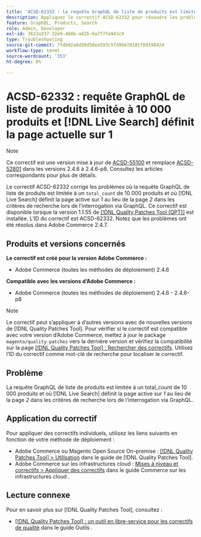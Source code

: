 ```yaml
---
title: 'ACSD-62332 : la requête GraphQL de liste de produits est limitée à 10 000 produits et  [!DNL Live Search]  la page actuelle à 1'
description: Appliquez le correctif ACSD-62332 pour résoudre les problèmes d’Adobe Commerce où la requête GraphQL de liste de produits est limitée à un nombre total de 10 000 produits et où  [!DNL Live Search]  définit la page active sur *1* au lieu de la page *2* dans les critères de recherche lors de l’interrogation via GraphQL.
feature: GraphQL, Products, Search
role: Admin, Developer
exl-id: 3623a337-32e9-468b-a82b-6a7f7fa943c9
type: Troubleshooting
source-git-commit: 7fdb02a6d89d50ea593c5fd99d78101f89198424
workflow-type: tm+mt
source-wordcount: '353'
ht-degree: 0%

---
```


# ACSD-62332 : requête GraphQL de liste de produits limitée à 10 000 produits et [!DNL Live Search] définit la page actuelle sur 1

>[!NOTE]
>
>Ce correctif est une version mise à jour de [ACSD-55100](/help/tools/quality-patches-tool/patches-available-in-qpt/v1-1-46/acsd-55100-graphql-does-not-return-products-beyond-10k-in-the-search-results.md) et remplace [ACSD-52801](/help/tools/quality-patches-tool/patches-available-in-qpt/v1-1-40/acsd-52801-graphql-product-filter-query-not-showing-partial-match-results.md) dans les versions 2.4.6 à 2.4.6-p8. Consultez les articles correspondants pour plus de détails.

Le correctif ACSD-62332 corrige les problèmes où la requête GraphQL de liste de produits est limitée à un `total_count` de 10 000 produits et où [!DNL Live Search] définit la page active sur *1* au lieu de la page *2* dans les critères de recherche lors de l’interrogation via GraphQL. Ce correctif est disponible lorsque la version 1.1.55 de [[!DNL Quality Patches Tool (QPT)]](/help/tools/quality-patches-tool/quality-patches-tool-to-self-serve-quality-patches.md) est installée. L’ID du correctif est ACSD-62332. Notez que les problèmes ont été résolus dans Adobe Commerce 2.4.7.

## Produits et versions concernés

**Le correctif est créé pour la version Adobe Commerce :**

* Adobe Commerce (toutes les méthodes de déploiement) 2.4.6

**Compatible avec les versions d’Adobe Commerce :**

* Adobe Commerce (toutes les méthodes de déploiement) 2.4.6 - 2.4.6-p8

>[!NOTE]
>
>Le correctif peut s’appliquer à d’autres versions avec de nouvelles versions de [!DNL Quality Patches Tool]. Pour vérifier si le correctif est compatible avec votre version d’Adobe Commerce, mettez à jour le package `magento/quality-patches` vers la dernière version et vérifiez la compatibilité sur la page [[!DNL Quality Patches Tool] : Rechercher des correctifs](https://experienceleague.adobe.com/tools/commerce-quality-patches/index.html?lang=fr). Utilisez l’ID du correctif comme mot-clé de recherche pour localiser le correctif.

## Problème

La requête GraphQL de liste de produits est limitée à un total_count de 10 000 produits et où [!DNL Live Search] définit la page active sur *1* au lieu de la page *2* dans les critères de recherche lors de l’interrogation via GraphQL.

## Application du correctif

Pour appliquer des correctifs individuels, utilisez les liens suivants en fonction de votre méthode de déploiement :

* Adobe Commerce ou Magento Open Source On-premise : [[!DNL Quality Patches Tool] > Utilisation](/help/tools/quality-patches-tool/usage.md) dans le guide de [!DNL Quality Patches Tool].
* Adobe Commerce sur les infrastructures cloud : [Mises à niveau et correctifs > Appliquer des correctifs](https://experienceleague.adobe.com/docs/commerce-cloud-service/user-guide/develop/upgrade/apply-patches.html?lang=fr) dans le guide Commerce sur les infrastructures cloud .


## Lecture connexe

Pour en savoir plus sur [!DNL Quality Patches Tool], consultez :

* [[!DNL Quality Patches Tool] : un outil en libre-service pour les correctifs de qualité](/help/tools/quality-patches-tool/quality-patches-tool-to-self-serve-quality-patches.md) dans le guide Outils .

